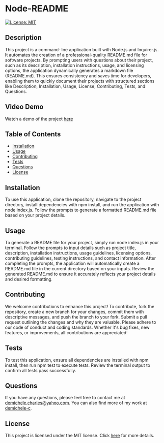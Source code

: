 # Node-README

[![License: MIT](https://img.shields.io/badge/License-MIT-brightgreen.svg)](https://opensource.org/licenses/MIT)

## Description

This project is a command-line application built with Node.js and Inquirer.js. It automates the creation of a professional-quality README.md file for software projects. By prompting users with questions about their project, such as its description, installation instructions, usage, and licensing options, the application dynamically generates a markdown file (README.md). This ensures consistency and saves time for developers, enabling them to quickly document their projects with structured sections like Description, Installation, Usage, License, Contributing, Tests, and Questions.

## Video Demo

Watch a demo of the project [here](https://drive.google.com/file/d/1RPBmjB-9iZ17l_-ZoSgZm60qonIw-8Gu/preview)

## Table of Contents

- [Installation](#installation)
- [Usage](#usage)
- [Contributing](#contributing)
- [Tests](#tests)
- [Questions](#questions)
- [License](#license)

## Installation

To use this application, clone the repository, navigate to the project directory, install dependencies with npm install, and run the application with node index.js. Follow the prompts to generate a formatted README.md file based on your project details.

## Usage

To generate a README file for your project, simply run node index.js in your terminal. Follow the prompts to input details such as project title, description, installation instructions, usage guidelines, licensing options, contributing guidelines, testing instructions, and contact information. After completing the prompts, the application will automatically create a README.md file in the current directory based on your inputs. Review the generated README.md to ensure it accurately reflects your project details and desired formatting.

## Contributing

We welcome contributions to enhance this project! To contribute, fork the repository, create a new branch for your changes, commit them with descriptive messages, and push the branch to your fork. Submit a pull request outlining the changes and why they are valuable. Please adhere to our code of conduct and coding standards. Whether it's bug fixes, new features, or improvements, all contributions are appreciated!

## Tests

To test this application, ensure all dependencies are installed with npm install, then run npm test to execute tests. Review the terminal output to confirm all tests pass successfully.

## Questions

If you have any questions, please feel free to contact me at [demichele.charles@yahoo.com](mailto:demichele.charles@yahoo.com). You can also find more of my work at [demichele-c](https://github.com/demichele-c).

## License

This project is licensed under the MIT license. Click [here](https://opensource.org/licenses/MIT) for more details.
